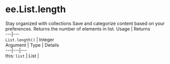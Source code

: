  
#  ee.List.length
Stay organized with collections  Save and categorize content based on your preferences. 
Returns the number of elements in list. Usage | Returns  
---|---  
`List.length()` | Integer  
Argument | Type | Details  
---|---|---  
this: `list` | List |   
